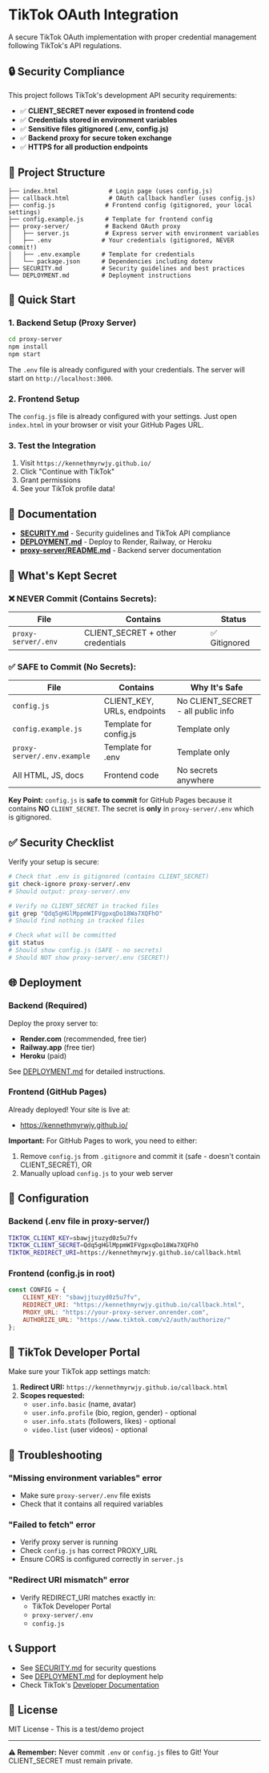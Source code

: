 # TikTok OAuth Integration

A secure TikTok OAuth implementation with proper credential management following TikTok's API regulations.

## 🔒 Security Compliance

This project follows TikTok's development API security requirements:

- ✅ **CLIENT_SECRET never exposed in frontend code**
- ✅ **Credentials stored in environment variables**
- ✅ **Sensitive files gitignored (.env, config.js)**
- ✅ **Backend proxy for secure token exchange**
- ✅ **HTTPS for all production endpoints**

## 📁 Project Structure

```
├── index.html              # Login page (uses config.js)
├── callback.html           # OAuth callback handler (uses config.js)
├── config.js              # Frontend config (gitignored, your local settings)
├── config.example.js      # Template for frontend config
├── proxy-server/          # Backend OAuth proxy
│   ├── server.js          # Express server with environment variables
│   ├── .env              # Your credentials (gitignored, NEVER commit!)
│   ├── .env.example      # Template for credentials
│   └── package.json      # Dependencies including dotenv
├── SECURITY.md           # Security guidelines and best practices
└── DEPLOYMENT.md         # Deployment instructions

```

## 🚀 Quick Start

### 1. Backend Setup (Proxy Server)

```bash
cd proxy-server
npm install
npm start
```

The `.env` file is already configured with your credentials. The server will start on `http://localhost:3000`.

### 2. Frontend Setup

The `config.js` file is already configured with your settings. Just open `index.html` in your browser or visit your GitHub Pages URL.

### 3. Test the Integration

1. Visit `https://kennethmyrwjy.github.io/`
2. Click "Continue with TikTok"
3. Grant permissions
4. See your TikTok profile data!

## 📖 Documentation

- **[SECURITY.md](SECURITY.md)** - Security guidelines and TikTok API compliance
- **[DEPLOYMENT.md](DEPLOYMENT.md)** - Deploy to Render, Railway, or Heroku
- **[proxy-server/README.md](proxy-server/README.md)** - Backend server documentation

## 🔐 What's Kept Secret

### ❌ NEVER Commit (Contains Secrets):

| File | Contains | Status |
|------|----------|--------|
| `proxy-server/.env` | CLIENT_SECRET + other credentials | ✅ Gitignored |

### ✅ SAFE to Commit (No Secrets):

| File | Contains | Why It's Safe |
|------|----------|---------------|
| `config.js` | CLIENT_KEY, URLs, endpoints | No CLIENT_SECRET - all public info |
| `config.example.js` | Template for config.js | Template only |
| `proxy-server/.env.example` | Template for .env | Template only |
| All HTML, JS, docs | Frontend code | No secrets anywhere |

**Key Point:** `config.js` is **safe to commit** for GitHub Pages because it contains **NO** `CLIENT_SECRET`. The secret is **only** in `proxy-server/.env` which is gitignored.

## ✅ Security Checklist

Verify your setup is secure:

```bash
# Check that .env is gitignored (contains CLIENT_SECRET)
git check-ignore proxy-server/.env
# Should output: proxy-server/.env

# Verify no CLIENT_SECRET in tracked files
git grep "Qdq5gHGlMppmWIFVgpxqDo18Wa7XQFhO"
# Should find nothing in tracked files

# Check what will be committed
git status
# Should show config.js (SAFE - no secrets)
# Should NOT show proxy-server/.env (SECRET!)
```

## 🌐 Deployment

### Backend (Required)

Deploy the proxy server to:
- **Render.com** (recommended, free tier)
- **Railway.app** (free tier)
- **Heroku** (paid)

See [DEPLOYMENT.md](DEPLOYMENT.md) for detailed instructions.

### Frontend (GitHub Pages)

Already deployed! Your site is live at:
- https://kennethmyrwjy.github.io/

**Important:** For GitHub Pages to work, you need to either:
1. Remove `config.js` from `.gitignore` and commit it (safe - doesn't contain CLIENT_SECRET), OR
2. Manually upload `config.js` to your web server

## 🔧 Configuration

### Backend (.env file in proxy-server/)

```bash
TIKTOK_CLIENT_KEY=sbawjjtuzyd0z5u7fv
TIKTOK_CLIENT_SECRET=Qdq5gHGlMppmWIFVgpxqDo18Wa7XQFhO
TIKTOK_REDIRECT_URI=https://kennethmyrwjy.github.io/callback.html
```

### Frontend (config.js in root)

```javascript
const CONFIG = {
    CLIENT_KEY: "sbawjjtuzyd0z5u7fv",
    REDIRECT_URI: "https://kennethmyrwjy.github.io/callback.html",
    PROXY_URL: "https://your-proxy-server.onrender.com",
    AUTHORIZE_URL: "https://www.tiktok.com/v2/auth/authorize/"
};
```

## 🎯 TikTok Developer Portal

Make sure your TikTok app settings match:

1. **Redirect URI:** `https://kennethmyrwjy.github.io/callback.html`
2. **Scopes requested:**
   - `user.info.basic` (name, avatar)
   - `user.info.profile` (bio, region, gender) - optional
   - `user.info.stats` (followers, likes) - optional
   - `video.list` (user videos) - optional

## 🐛 Troubleshooting

### "Missing environment variables" error
- Make sure `proxy-server/.env` file exists
- Check that it contains all required variables

### "Failed to fetch" error
- Verify proxy server is running
- Check `config.js` has correct PROXY_URL
- Ensure CORS is configured correctly in `server.js`

### "Redirect URI mismatch" error
- Verify REDIRECT_URI matches exactly in:
  - TikTok Developer Portal
  - `proxy-server/.env`
  - `config.js`

## 📞 Support

- See [SECURITY.md](SECURITY.md) for security questions
- See [DEPLOYMENT.md](DEPLOYMENT.md) for deployment help
- Check TikTok's [Developer Documentation](https://developers.tiktok.com/doc/)

## 📝 License

MIT License - This is a test/demo project

---

**⚠️ Remember:** Never commit `.env` or `config.js` files to Git! Your CLIENT_SECRET must remain private.

